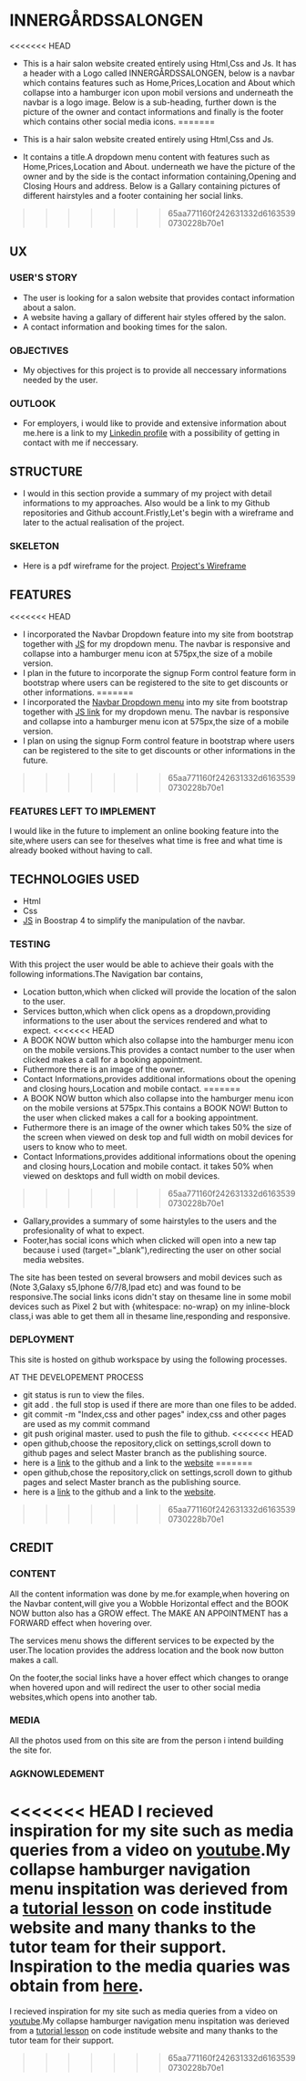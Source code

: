 # INNERGÅRDSSALONGEN

<<<<<<< HEAD
* This is a hair salon website created entirely using Html,Css and Js. It has a header with a Logo called INNERGÅRDSSALONGEN, below is a navbar which contains features such as Home,Prices,Location and About which collapse into a hamburger icon upon mobil versions and underneath the navbar is a logo image. Below is a sub-heading, further down is the picture of the owner and contact informations and finally is the footer which contains other social media icons.
=======
* This is a hair salon website created entirely using Html,Css and Js.

* It contains a title.A dropdown menu content with features such as Home,Prices,Location and About. underneath we have the picture of the owner and by the side is the contact information containing,Opening and Closing Hours and address. Below is a Gallary containing pictures of different hairstyles and a footer containing her social links.
>>>>>>> 65aa771160f242631332d61635390730228b70e1

## UX

### USER'S STORY
* The user is looking for a salon website that provides contact information about a salon.
* A website having a gallary of different hair styles offered by the salon.
* A contact information and booking times for the salon.

### OBJECTIVES
* My objectives for this project is to provide all neccessary informations needed by the user.  

### OUTLOOK
* For employers, i would like to provide and extensive information about me.here is a link to my [Linkedin profile](https://www.linkedin.com/in/gerard-ambe-80050b152)  with a possibility of getting in contact with me if neccessary.

## STRUCTURE
* I would in this section provide a summary of my project with detail informations to my approaches.  Also would be a link to my Github repositories and Github account.Fristly,Let's begin with a wireframe and later to the actual realisation of the project.

### SKELETON
* Here is a pdf wireframe for the project. 
[Project's Wireframe](https://github.com/gerardambe/Innergardssalongen/files/4183052/New.Project.2.pdf)


## FEATURES
<<<<<<< HEAD
* I incorporated the Navbar Dropdown feature into my site from bootstrap together with [JS](https://getbootstrap.com/docs/4.0/getting-started/introduction/) for my dropdown menu. The navbar is responsive and collapse into a hamburger menu icon at 575px,the size of a mobile version.
* I plan in the future to incorporate the signup Form control feature form in bootstrap where users can be registered to the site to get discounts or other informations.
=======
* I incorporated the [Navbar Dropdown menu](https://getbootstrap.com/docs/4.0/components/navbar/) into my site from bootstrap together with [JS link](https://getbootstrap.com/docs/4.0/getting-started/introduction/) for my dropdown menu. The navbar is responsive and collapse into a hamburger menu icon at 575px,the size of a mobile version.
* I plan on using the signup Form control feature in bootstrap where users can be registered to the site to get discounts or other informations in the future.
>>>>>>> 65aa771160f242631332d61635390730228b70e1


### FEATURES LEFT TO IMPLEMENT
 I would like in the future to implement an online booking feature into the site,where users can see for theselves what time is free and what time is already booked without having to call.

 ## TECHNOLOGIES USED
* Html
* Css
* [JS](https://getbootstrap.com/docs/4.0/getting-started/introduction/) in Boostrap 4 to simplify the manipulation of the navbar.

### TESTING
With this project the user would be able to achieve their goals with the following informations.The Navigation bar contains,
* Location button,which when clicked will provide the location of the salon to the user.
* Services button,which when click opens as a dropdown,providing informations to the user about the services rendered and what to expect.
<<<<<<< HEAD
* A BOOK NOW button which also collapse into the hamburger menu icon on the mobile versions.This provides a contact number to the user when clicked makes a call for a booking appointment.
* Futhermore there is an image of the owner.
* Contact Informations,provides additional informations obout the opening and closing hours,Location and mobile contact.
=======
* A BOOK NOW button which also collapse into the hamburger menu icon on the mobile versions at 575px.This contains a BOOK NOW! Button to the user when clicked makes a call for a booking appointment.
* Futhermore there is an image of the owner which takes 50% the size of the screen when viewed on desk top and full width on mobil devices for users to know who to meet.
* Contact Informations,provides additional informations obout the opening and closing hours,Location and mobile contact. it takes 50% when viewed on desktops and full width on mobil devices.
>>>>>>> 65aa771160f242631332d61635390730228b70e1
* Gallary,provides a summary of some hairstyles to the users and the profesionality of what to expect.
* Footer,has social icons which when clicked will open into a new tap because i used (target="_blank"),redirecting the user on other social media websites.

The site has been tested on several browsers and mobil devices such as (Note 3,Galaxy s5,Iphone 6/7/8,Ipad etc) and was found to be responsive.The social links icons didn't stay on thesame line in some mobil devices such as Pixel 2 but with {whitespace: no-wrap} on my inline-block class,i was able to get them all in thesame line,responding and responsive.

### DEPLOYMENT

This site is hosted on github workspace by using the following processes.

AT THE DEVELOPEMENT PROCESS
* git status is run to view the files.
* git add . the full stop is used if there are more than one files to be added.
* git commit -m "Index,css and other pages" index,css and other pages are used as my commit command
* git push original master. used to push the file to github.
<<<<<<< HEAD
* open github,choose the repository,click on settings,scroll down to github pages and select Master branch as the publishing source.
* here is a [link](https://github.com/gerardambe/Innergardssalongen) to the github and a link to the [website](https://gerardambe.github.io/Innergardssalongen/)
=======
* open github,chose the repository,click on settings,scroll down to github pages and select Master branch as the publishing source.
* here is a [link](https://github.com/gerardambe/Innergardssalongen) to the github and a link to the [website](https://gerardambe.github.io/Innergardssanongen).
>>>>>>> 65aa771160f242631332d61635390730228b70e1

## CREDIT

### CONTENT 

All the content information was done by me.for example,when hovering on the Navbar content,will give you a Wobble Horizontal effect and the BOOK NOW button also has a GROW effect. The MAKE AN APPOINTMENT has a FORWARD effect when hovering over.

The services menu shows the different services to be expected by the user.The location provides the address location and the book now button makes a call.

On the footer,the social links have a hover effect which changes to orange when hovered upon and will redirect the user to other social media websites,which opens into another tab.
### MEDIA 

All the photos used from on this site are from the person i intend building the site for.

### AGKNOWLEDEMENT
<<<<<<< HEAD
I recieved inspiration for my site such as media queries from a video on [youtube](https://www.youtube.com/watch?v=fA1NW-T1QXc).My collapse hamburger navigation menu inspitation was derieved from a [tutorial lesson](https://courses.codeinstitute.net/courses/course-v1:codeinstitute+FE+2017_T3/courseware/a4b90d17e5c94220a0f83f00ce7fa606/7c0e25d1061e47cdae9c492d623bfc65/3?activate_block_id=block-v1%3Acodeinstitute%2BFE%2B2017_T3%2Btype%40video%2Bblock%40030baffc525942d5a4831f0d5072bf98) on code institude website and many thanks to the tutor team for their support. Inspiration to the media quaries was obtain from [here](https://www.youtube.com/watch?v=fA1NW-T1QXc&t=413s).
=======
I recieved inspiration for my site such as media queries from a video on [youtube](https://www.youtube.com/watch?v=fA1NW-T1QXc).My collapse hamburger navigation menu inspitation was derieved from a [tutorial lesson](https://courses.codeinstitute.net/courses/course-v1:codeinstitute+FE+2017_T3/courseware/a4b90d17e5c94220a0f83f00ce7fa606/7c0e25d1061e47cdae9c492d623bfc65/3?activate_block_id=block-v1%3Acodeinstitute%2BFE%2B2017_T3%2Btype%40video%2Bblock%40030baffc525942d5a4831f0d5072bf98) on code institude website and many thanks to the tutor team for their support.
>>>>>>> 65aa771160f242631332d61635390730228b70e1



